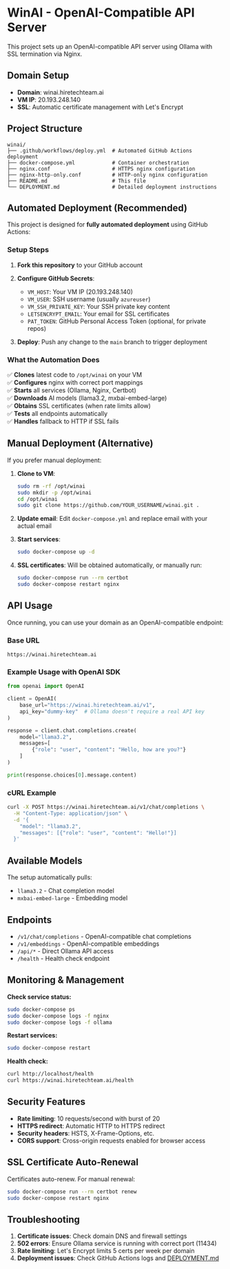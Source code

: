 # WinAI - OpenAI-Compatible API Server

This project sets up an OpenAI-compatible API server using Ollama with SSL termination via Nginx.

## Domain Setup

- **Domain**: winai.hiretechteam.ai
- **VM IP**: 20.193.248.140
- **SSL**: Automatic certificate management with Let's Encrypt

## Project Structure

```
winai/
├── .github/workflows/deploy.yml  # Automated GitHub Actions deployment
├── docker-compose.yml            # Container orchestration
├── nginx.conf                    # HTTPS nginx configuration
├── nginx-http-only.conf          # HTTP-only nginx configuration
├── README.md                     # This file
└── DEPLOYMENT.md                 # Detailed deployment instructions
```

## Automated Deployment (Recommended)

This project is designed for **fully automated deployment** using GitHub Actions:

### Setup Steps

1. **Fork this repository** to your GitHub account
2. **Configure GitHub Secrets**:
   - `VM_HOST`: Your VM IP (20.193.248.140)
   - `VM_USER`: SSH username (usually `azureuser`)
   - `VM_SSH_PRIVATE_KEY`: Your SSH private key content
   - `LETSENCRYPT_EMAIL`: Your email for SSL certificates
   - `PAT_TOKEN`: GitHub Personal Access Token (optional, for private repos)

3. **Deploy**: Push any change to the `main` branch to trigger deployment

### What the Automation Does

✅ **Clones** latest code to `/opt/winai` on your VM  
✅ **Configures** nginx with correct port mappings  
✅ **Starts** all services (Ollama, Nginx, Certbot)  
✅ **Downloads** AI models (llama3.2, mxbai-embed-large)  
✅ **Obtains** SSL certificates (when rate limits allow)  
✅ **Tests** all endpoints automatically  
✅ **Handles** fallback to HTTP if SSL fails  

## Manual Deployment (Alternative)

If you prefer manual deployment:

1. **Clone to VM**: 
   ```bash
   sudo rm -rf /opt/winai
   sudo mkdir -p /opt/winai
   cd /opt/winai
   sudo git clone https://github.com/YOUR_USERNAME/winai.git .
   ```

2. **Update email**: Edit `docker-compose.yml` and replace email with your actual email

3. **Start services**: 
   ```bash
   sudo docker-compose up -d
   ```

4. **SSL certificates**: Will be obtained automatically, or manually run:
   ```bash
   sudo docker-compose run --rm certbot
   sudo docker-compose restart nginx
   ```

## API Usage

Once running, you can use your domain as an OpenAI-compatible endpoint:

### Base URL
```
https://winai.hiretechteam.ai
```

### Example Usage with OpenAI SDK

```python
from openai import OpenAI

client = OpenAI(
    base_url="https://winai.hiretechteam.ai/v1",
    api_key="dummy-key"  # Ollama doesn't require a real API key
)

response = client.chat.completions.create(
    model="llama3.2",
    messages=[
        {"role": "user", "content": "Hello, how are you?"}
    ]
)

print(response.choices[0].message.content)
```

### cURL Example
```bash
curl -X POST https://winai.hiretechteam.ai/v1/chat/completions \
  -H "Content-Type: application/json" \
  -d '{
    "model": "llama3.2",
    "messages": [{"role": "user", "content": "Hello!"}]
  }'
```

## Available Models

The setup automatically pulls:
- `llama3.2` - Chat completion model
- `mxbai-embed-large` - Embedding model

## Endpoints

- `/v1/chat/completions` - OpenAI-compatible chat completions
- `/v1/embeddings` - OpenAI-compatible embeddings
- `/api/*` - Direct Ollama API access
- `/health` - Health check endpoint

## Monitoring & Management

**Check service status:**
```bash
sudo docker-compose ps
sudo docker-compose logs -f nginx
sudo docker-compose logs -f ollama
```

**Restart services:**
```bash
sudo docker-compose restart
```

**Health check:**
```bash
curl http://localhost/health
curl https://winai.hiretechteam.ai/health
```

## Security Features

- **Rate limiting**: 10 requests/second with burst of 20
- **HTTPS redirect**: Automatic HTTP to HTTPS redirect
- **Security headers**: HSTS, X-Frame-Options, etc.
- **CORS support**: Cross-origin requests enabled for browser access

## SSL Certificate Auto-Renewal

Certificates auto-renew. For manual renewal:

```bash
sudo docker-compose run --rm certbot renew
sudo docker-compose restart nginx
```

## Troubleshooting

1. **Certificate issues**: Check domain DNS and firewall settings
2. **502 errors**: Ensure Ollama service is running with correct port (11434)
3. **Rate limiting**: Let's Encrypt limits 5 certs per week per domain
4. **Deployment issues**: Check GitHub Actions logs and [DEPLOYMENT.md](DEPLOYMENT.md)
